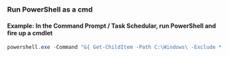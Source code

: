 ### Run PowerShell as a cmd

#### Example: In the Command Prompt / Task Schedular, run PowerShell and fire up a cmdlet

```powershell
powershell.exe -Command "&{ Get-ChildItem -Path C:\Windows\ -Exclude *.txt }"
```
